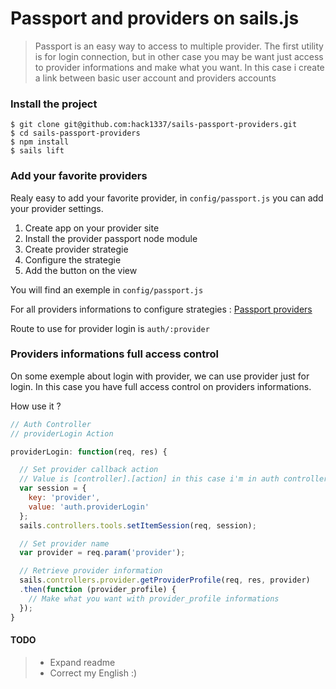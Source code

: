 # Passport and providers on sails.js

> Passport is an easy way to access to multiple provider.
The first utility is for login connection, but in other case you may be want just access to provider informations and make what you want.
In this case i create a link between basic user account and providers accounts


### Install the project

```shell
$ git clone git@github.com:hack1337/sails-passport-providers.git
$ cd sails-passport-providers
$ npm install
$ sails lift
```

### Add your favorite providers

Realy easy to add your favorite provider, in `config/passport.js` you can add your provider settings.

1.  Create app on your provider site
2.  Install the provider passport node module
3.  Create provider strategie
4.  Configure the strategie
5.  Add the button on the view

You will find an exemple in `config/passport.js`

For all providers informations to configure strategies : [Passport providers](http://passportjs.org/guide/providers/)

Route to use for provider login is `auth/:provider`

### Providers informations full access control

On some exemple about login with provider, we can use provider just for login.
In this case you have full access control on providers informations.

How use it ?

```js
// Auth Controller
// providerLogin Action

providerLogin: function(req, res) {

  // Set provider callback action
  // Value is [controller].[action] in this case i'm in auth controller and providerLogin action
  var session = {
    key: 'provider',
    value: 'auth.providerLogin'
  };
  sails.controllers.tools.setItemSession(req, session);

  // Set provider name
  var provider = req.param('provider');

  // Retrieve provider information
  sails.controllers.provider.getProviderProfile(req, res, provider)
  .then(function (provider_profile) {
    // Make what you want with provider_profile informations
  });
}
```

#### TODO

> - Expand readme
> - Correct my English :)